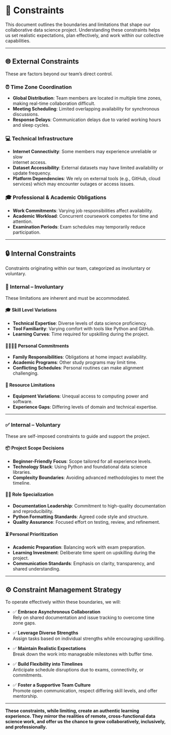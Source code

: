 # 📌 Constraints

This document outlines the boundaries and limitations
that shape our collaborative data science project.
Understanding these constraints helps us set realistic expectations,
plan effectively, and work within our collective capabilities.

---

## 🌐 External Constraints

These are factors beyond our team’s direct control.

### ⏰ Time Zone Coordination

- **Global Distribution**: Team members are located in multiple time zones,
making real-time collaboration difficult.
- **Meeting Scheduling**: Limited overlapping availability for synchronous discussions.
- **Response Delays**: Communication delays due to varied working hours  
  and sleep cycles.

### 💻 Technical Infrastructure

- **Internet Connectivity**: Some members may experience unreliable or slow  
  internet access.
- **Dataset Accessibility**: External datasets may have limited availability or
  update frequency.
- **Platform Dependencies**: We rely on external tools
  (e.g., GitHub, cloud services) which may encounter outages or access issues.

### 🎓 Professional & Academic Obligations

- **Work Commitments**: Varying job responsibilities affect availability.
- **Academic Workload**: Concurrent coursework competes for time and attention.
- **Examination Periods**: Exam schedules may temporarily reduce participation.

---

## 🔒 Internal Constraints

Constraints originating within our team, categorized as involuntary or voluntary.

### 🧱 Internal – Involuntary

These limitations are inherent and must be accommodated.

#### 🎓 Skill Level Variations

- **Technical Expertise**: Diverse levels of data science proficiency.
- **Tool Familiarity**: Varying comfort with tools like Python and GitHub.
- **Learning Curves**: Time required for upskilling during the project.

#### 👨‍👩‍👧‍👦 Personal Commitments

- **Family Responsibilities**: Obligations at home impact availability.
- **Academic Programs**: Other study programs may limit time.
- **Conflicting Schedules**: Personal routines can make alignment challenging.

#### 🧰 Resource Limitations

- **Equipment Variations**: Unequal access to computing power and software.
- **Experience Gaps**: Differing levels of domain and technical expertise.

---

### ✅ Internal – Voluntary

These are self-imposed constraints to guide and support the project.

#### 📦 Project Scope Decisions

- **Beginner-Friendly Focus**: Scope tailored for all experience levels.
- **Technology Stack**: Using Python and foundational data science libraries.
- **Complexity Boundaries**: Avoiding advanced methodologies to meet the timeline.

#### 🧑‍🔧 Role Specialization

- **Documentation Leadership**: Commitment to high-quality documentation and reproducibility.
- **Python Formatting Standards**: Agreed code style and structure.
- **Quality Assurance**: Focused effort on testing, review, and refinement.

#### ⏳ Personal Prioritization

- **Academic Preparation**: Balancing work with exam preparation.
- **Learning Investment**: Deliberate time spent on upskilling during the project.
- **Communication Standards**: Emphasis on clarity, transparency, and shared understanding.

---

## ⚙️ Constraint Management Strategy

To operate effectively within these boundaries, we will:

- ✅ **Embrace Asynchronous Collaboration**  
  Rely on shared documentation and issue tracking to overcome time zone gaps.

- ✅ **Leverage Diverse Strengths**  
  Assign tasks based on individual strengths while encouraging upskilling.

- ✅ **Maintain Realistic Expectations**  
  Break down the work into manageable milestones with buffer time.

- ✅ **Build Flexibility into Timelines**  
  Anticipate schedule disruptions due to exams, connectivity, or commitments.

- ✅ **Foster a Supportive Team Culture**  
  Promote open communication, respect differing skill levels, and offer mentorship.

---

**These constraints, while limiting, create an authentic learning experience.
They mirror the realities of remote, cross-functional data science work,
and offer us the chance to grow collaboratively, inclusively, and professionally.**
